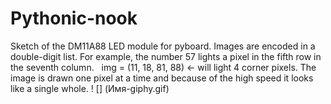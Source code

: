 # Pythonic-nook
Sketch of the DM11A88 LED module for pyboard. Images are encoded in a double-digit list. For example,
the number 57 lights a pixel in the fifth row in the seventh column.
  img = (11, 18, 81, 88)  <- will light 4 corner pixels. 
  The image is drawn one pixel at a time and because of the high speed it looks like a single whole.
  ! [] (Имя-giphy.gif)
